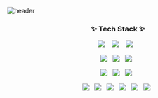 ![header](https://capsule-render.vercel.app/api?type=soft&color=auto&height=150&section=header&text=MinjunKim&fontSize=70&animation=twinkling)


<h3 align="center">✨ Tech Stack ✨ </h3>

<p align="center">
  <img src="https://img.shields.io/badge/typescript%20-%23007ACC.svg?&style=for-the-badge&logo=typescript&logoColor=white"/>&nbsp;&nbsp;&nbsp;
  <img src="https://img.shields.io/badge/node.js%20-%2343853D.svg?&style=for-the-badge&logo=node.js&logoColor=white"/>&nbsp;&nbsp;&nbsp;
  <img src="https://img.shields.io/badge/Javascript%20-%23F7DF1E.svg?&style=for-the-badge&logo=javascript&logoColor=white"/>&nbsp;&nbsp;&nbsp;
</p>

<p align="center">
  <img src ="https://img.shields.io/badge/graphql-%23E10098.svg?&style=flat-square&logo=graphql&logoColor=white"/>&nbsp;&nbsp;
  <img src ="https://img.shields.io/badge/nestjs-%23E0234E.svg?&style=flat-square&logo=nestjs&logoColor=white"/>&nbsp;&nbsp;
  <img src ="https://img.shields.io/badge/express-%23000000.svg?&style=flat-square&logo=express&logoColor=white"/>&nbsp;&nbsp;
</p>

<p align="center">
  <img src ="https://img.shields.io/badge/postgres-%23316192.svg?&style=flat-square&logo=postgresql&logoColor=white"/>&nbsp;&nbsp;
  <img src ="https://img.shields.io/badge/mysql-%234479A1.svg?&style=flat-square&logo=mysql&logoColor=white"/>&nbsp;&nbsp;
  <img src ="https://img.shields.io/badge/redis-%23DC382D.svg?&style=flat-square&logo=redis&logoColor=white"/>&nbsp;&nbsp;
</p>

<p align="center">
  <img src="https://img.shields.io/badge/AWS%20-%23FF9900.svg?&style=flat-square&logo=amazon-aws&logoColor=white"/>&nbsp;&nbsp;
  <img src="https://img.shields.io/badge/grafana%20-%23F46800.svg?&style=flat-square&logo=grafana&logoColor=white"/>&nbsp;&nbsp;
  <img src="https://img.shields.io/badge/prometheus%20-%23E6522C.svg?&style=flat-square&logo=prometheus&logoColor=white"/>&nbsp;&nbsp;
  <img src="https://img.shields.io/badge/loki%20-%23F46800.svg?&style=flat-square&logo=loki&logoColor=white"/>&nbsp;&nbsp;
  <img src="https://img.shields.io/badge/docker%20-%230db7ed.svg?&style=flat-square&logo=docker&logoColor=white"/>&nbsp;&nbsp;
  <img src="https://img.shields.io/badge/kubernetes%20-%23326ce5.svg?&style=flat-square&logo=kubernetes&logoColor=white"/>&nbsp;&nbsp;
</p>

<!--
Here are some ideas to get you started:

- 🔭 I’m currently working on ...
- 🌱 I’m currently learning ...
- 👯 I’m looking to collaborate on ...
- 🤔 I’m looking for help with ...
- 💬 Ask me about ...
- 📫 How to reach me: ...
- 😄 Pronouns: ...
- ⚡ Fun fact: ...
-->
